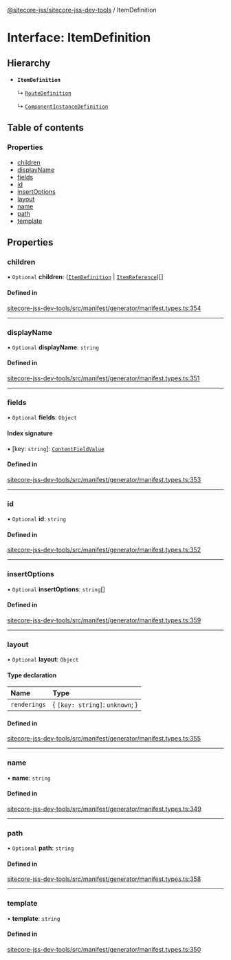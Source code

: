 [@sitecore-jss/sitecore-jss-dev-tools](../README.md) / ItemDefinition

# Interface: ItemDefinition

## Hierarchy

- **`ItemDefinition`**

  ↳ [`RouteDefinition`](RouteDefinition.md)

  ↳ [`ComponentInstanceDefinition`](ComponentInstanceDefinition.md)

## Table of contents

### Properties

- [children](ItemDefinition.md#children)
- [displayName](ItemDefinition.md#displayname)
- [fields](ItemDefinition.md#fields)
- [id](ItemDefinition.md#id)
- [insertOptions](ItemDefinition.md#insertoptions)
- [layout](ItemDefinition.md#layout)
- [name](ItemDefinition.md#name)
- [path](ItemDefinition.md#path)
- [template](ItemDefinition.md#template)

## Properties

### children

• `Optional` **children**: ([`ItemDefinition`](ItemDefinition.md) \| [`ItemReference`](ItemReference.md))[]

#### Defined in

[sitecore-jss-dev-tools/src/manifest/generator/manifest.types.ts:354](https://github.com/Sitecore/jss/blob/54f01a590/packages/sitecore-jss-dev-tools/src/manifest/generator/manifest.types.ts#L354)

___

### displayName

• `Optional` **displayName**: `string`

#### Defined in

[sitecore-jss-dev-tools/src/manifest/generator/manifest.types.ts:351](https://github.com/Sitecore/jss/blob/54f01a590/packages/sitecore-jss-dev-tools/src/manifest/generator/manifest.types.ts#L351)

___

### fields

• `Optional` **fields**: `Object`

#### Index signature

▪ [key: `string`]: [`ContentFieldValue`](ContentFieldValue.md)

#### Defined in

[sitecore-jss-dev-tools/src/manifest/generator/manifest.types.ts:353](https://github.com/Sitecore/jss/blob/54f01a590/packages/sitecore-jss-dev-tools/src/manifest/generator/manifest.types.ts#L353)

___

### id

• `Optional` **id**: `string`

#### Defined in

[sitecore-jss-dev-tools/src/manifest/generator/manifest.types.ts:352](https://github.com/Sitecore/jss/blob/54f01a590/packages/sitecore-jss-dev-tools/src/manifest/generator/manifest.types.ts#L352)

___

### insertOptions

• `Optional` **insertOptions**: `string`[]

#### Defined in

[sitecore-jss-dev-tools/src/manifest/generator/manifest.types.ts:359](https://github.com/Sitecore/jss/blob/54f01a590/packages/sitecore-jss-dev-tools/src/manifest/generator/manifest.types.ts#L359)

___

### layout

• `Optional` **layout**: `Object`

#### Type declaration

| Name | Type |
| :------ | :------ |
| `renderings` | \{ `[key: string]`: `unknown`;  } |

#### Defined in

[sitecore-jss-dev-tools/src/manifest/generator/manifest.types.ts:355](https://github.com/Sitecore/jss/blob/54f01a590/packages/sitecore-jss-dev-tools/src/manifest/generator/manifest.types.ts#L355)

___

### name

• **name**: `string`

#### Defined in

[sitecore-jss-dev-tools/src/manifest/generator/manifest.types.ts:349](https://github.com/Sitecore/jss/blob/54f01a590/packages/sitecore-jss-dev-tools/src/manifest/generator/manifest.types.ts#L349)

___

### path

• `Optional` **path**: `string`

#### Defined in

[sitecore-jss-dev-tools/src/manifest/generator/manifest.types.ts:358](https://github.com/Sitecore/jss/blob/54f01a590/packages/sitecore-jss-dev-tools/src/manifest/generator/manifest.types.ts#L358)

___

### template

• **template**: `string`

#### Defined in

[sitecore-jss-dev-tools/src/manifest/generator/manifest.types.ts:350](https://github.com/Sitecore/jss/blob/54f01a590/packages/sitecore-jss-dev-tools/src/manifest/generator/manifest.types.ts#L350)
